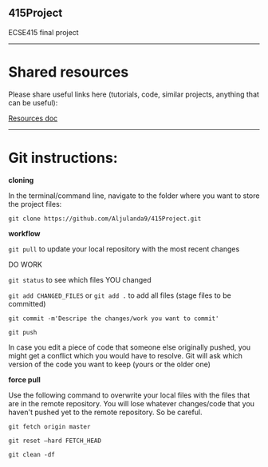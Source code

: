 ## 415Project
ECSE415 final project

---
# Shared resources

Please share useful links here (tutorials, code, similar projects, anything that can be useful):

[Resources doc](https://docs.google.com/document/d/1Nvzx0PymDpfRmiMvE4xAT1Px9sKov4FtiUlVOIAyJ2g/edit?usp=sharing)

---

# Git instructions:

**cloning** 

In the terminal/command line, navigate to the folder where you want to store the project files:

`git clone https://github.com/Aljulanda9/415Project.git`

**workflow**

`git pull` to update your local repository with the most recent changes

DO WORK

`git status` to see which files YOU changed

`git add CHANGED_FILES` or `git add .` to add all files (stage files to be committed)

`git commit -m'Descripe the changes/work you want to commit'`

`git push`

In case you edit a piece of code that someone else originally pushed, you might get a conflict which you would have to resolve. Git will ask which version of the code you want to keep (yours or the older one)

**force pull**

Use the following command to overwrite your local files with the files that are in the remote repository. You will lose whatever changes/code that you haven't pushed yet to the remote repository. So be careful.

`git fetch origin master`

`git reset —hard FETCH_HEAD`

`git clean -df`
